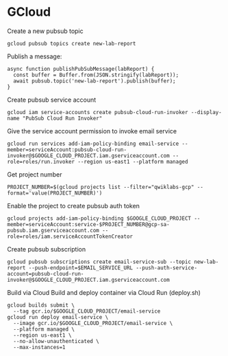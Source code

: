 # GCloud

Create a new pubsub topic
```
gcloud pubsub topics create new-lab-report
```


Publish a message:
```
async function publishPubSubMessage(labReport) {
  const buffer = Buffer.from(JSON.stringify(labReport));
  await pubsub.topic('new-lab-report').publish(buffer);
}

```

Create pubsub service account
```
gcloud iam service-accounts create pubsub-cloud-run-invoker --display-name "PubSub Cloud Run Invoker"

```

Give the service account permission to invoke email service
```
gcloud run services add-iam-policy-binding email-service --member=serviceAccount:pubsub-cloud-run-invoker@$GOOGLE_CLOUD_PROJECT.iam.gserviceaccount.com --role=roles/run.invoker --region us-east1 --platform managed

```


Get project number
```
PROJECT_NUMBER=$(gcloud projects list --filter="qwiklabs-gcp" --format='value(PROJECT_NUMBER)')
```

Enable the project to create pubsub auth token
```
gcloud projects add-iam-policy-binding $GOOGLE_CLOUD_PROJECT --member=serviceAccount:service-$PROJECT_NUMBER@gcp-sa-pubsub.iam.gserviceaccount.com --role=roles/iam.serviceAccountTokenCreator
```


Create pubsub subscription
```
gcloud pubsub subscriptions create email-service-sub --topic new-lab-report --push-endpoint=$EMAIL_SERVICE_URL --push-auth-service-account=pubsub-cloud-run-invoker@$GOOGLE_CLOUD_PROJECT.iam.gserviceaccount.com
```

Build via Cloud Build and deploy container via Cloud Run (deploy.sh)
```
gcloud builds submit \
  --tag gcr.io/$GOOGLE_CLOUD_PROJECT/email-service
gcloud run deploy email-service \
  --image gcr.io/$GOOGLE_CLOUD_PROJECT/email-service \
  --platform managed \
  --region us-east1 \
  --no-allow-unauthenticated \
  --max-instances=1
```
